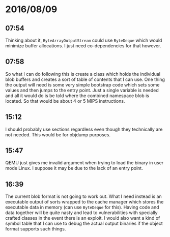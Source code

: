 # 2016/08/09

## 07:54

Thinking about it, `ByteArrayOutputStream` could use `ByteDeque` which would
minimize buffer allocations. I just need co-dependencies for that however.

## 07:58

So what I can do following this is create a class which holds the individual
blob buffers and creates a sort of table of contents that I can use. One thing
the output will need is some very simple bootstrap code which sets some values
and then jumps to the entry point. Just a single variable is needed and all it
would do is be told where the combined namespace blob is located. So that
would be about 4 or 5 MIPS instructions.

## 15:12

I should probably use sections regardless even though they technically are not
needed. This would be for objdump purposes.

## 15:47

QEMU just gives me invalid argument when trying to load the binary in user
mode Linux. I suppose it may be due to the lack of an entry point.

## 16:39

The current blob format is not going to work out. What I need instead is an
executable output of sorts wrapped to the cache manager which stores the
executable data in memory (can use `ByteDeque` for this). Having code and
data together will be quite nasty and lead to vulnerabilities with
specially crafted classes in the event there is an exploit. I would also want
a kind of symbol table that I can use to debug the actual output binaries if
the object format supports such things.

